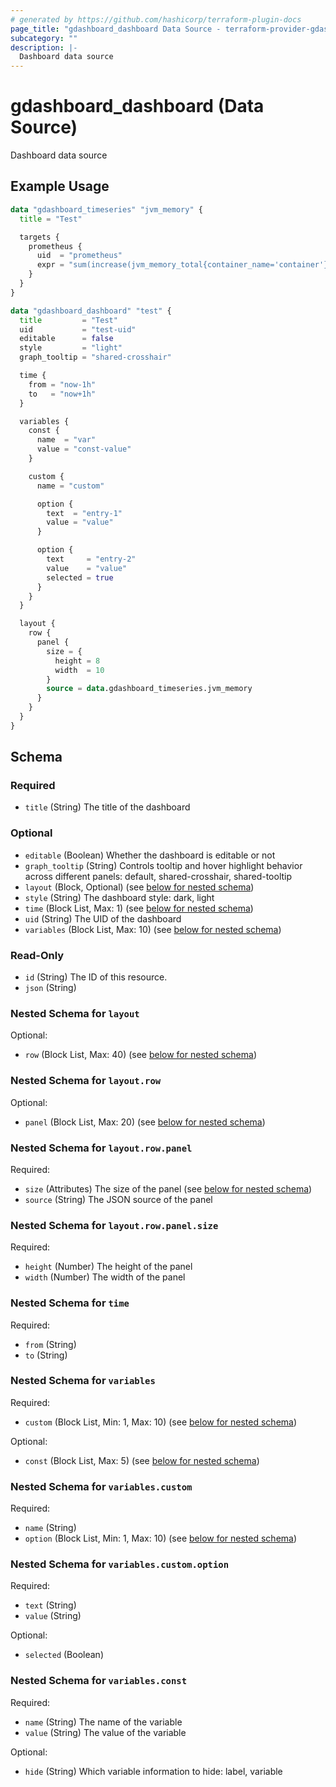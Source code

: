 ```yaml
---
# generated by https://github.com/hashicorp/terraform-plugin-docs
page_title: "gdashboard_dashboard Data Source - terraform-provider-gdashboard"
subcategory: ""
description: |-
  Dashboard data source
---
```


# gdashboard_dashboard (Data Source)

Dashboard data source

## Example Usage

```terraform
data "gdashboard_timeseries" "jvm_memory" {
  title = "Test"

  targets {
    prometheus {
      uid  = "prometheus"
      expr = "sum(increase(jvm_memory_total{container_name='container'}[$__rate_interval]))"
    }
  }
}

data "gdashboard_dashboard" "test" {
  title         = "Test"
  uid           = "test-uid"
  editable      = false
  style         = "light"
  graph_tooltip = "shared-crosshair"

  time {
    from = "now-1h"
    to   = "now+1h"
  }

  variables {
    const {
      name  = "var"
      value = "const-value"
    }

    custom {
      name = "custom"

      option {
        text  = "entry-1"
        value = "value"
      }

      option {
        text     = "entry-2"
        value    = "value"
        selected = true
      }
    }
  }

  layout {
    row {
      panel {
        size = {
          height = 8
          width  = 10
        }
        source = data.gdashboard_timeseries.jvm_memory
      }
    }
  }
}
```

<!-- schema generated by tfplugindocs -->
## Schema

### Required

- `title` (String) The title of the dashboard

### Optional

- `editable` (Boolean) Whether the dashboard is editable or not
- `graph_tooltip` (String) Controls tooltip and hover highlight behavior across different panels: default, shared-crosshair, shared-tooltip
- `layout` (Block, Optional) (see [below for nested schema](#nestedblock--layout))
- `style` (String) The dashboard style: dark, light
- `time` (Block List, Max: 1) (see [below for nested schema](#nestedblock--time))
- `uid` (String) The UID of the dashboard
- `variables` (Block List, Max: 10) (see [below for nested schema](#nestedblock--variables))

### Read-Only

- `id` (String) The ID of this resource.
- `json` (String)

<a id="nestedblock--layout"></a>
### Nested Schema for `layout`

Optional:

- `row` (Block List, Max: 40) (see [below for nested schema](#nestedblock--layout--row))

<a id="nestedblock--layout--row"></a>
### Nested Schema for `layout.row`

Optional:

- `panel` (Block List, Max: 20) (see [below for nested schema](#nestedblock--layout--row--panel))

<a id="nestedblock--layout--row--panel"></a>
### Nested Schema for `layout.row.panel`

Required:

- `size` (Attributes) The size of the panel (see [below for nested schema](#nestedatt--layout--row--panel--size))
- `source` (String) The JSON source of the panel

<a id="nestedatt--layout--row--panel--size"></a>
### Nested Schema for `layout.row.panel.size`

Required:

- `height` (Number) The height of the panel
- `width` (Number) The width of the panel





<a id="nestedblock--time"></a>
### Nested Schema for `time`

Required:

- `from` (String)
- `to` (String)


<a id="nestedblock--variables"></a>
### Nested Schema for `variables`

Required:

- `custom` (Block List, Min: 1, Max: 10) (see [below for nested schema](#nestedblock--variables--custom))

Optional:

- `const` (Block List, Max: 5) (see [below for nested schema](#nestedblock--variables--const))

<a id="nestedblock--variables--custom"></a>
### Nested Schema for `variables.custom`

Required:

- `name` (String)
- `option` (Block List, Min: 1, Max: 10) (see [below for nested schema](#nestedblock--variables--custom--option))

<a id="nestedblock--variables--custom--option"></a>
### Nested Schema for `variables.custom.option`

Required:

- `text` (String)
- `value` (String)

Optional:

- `selected` (Boolean)



<a id="nestedblock--variables--const"></a>
### Nested Schema for `variables.const`

Required:

- `name` (String) The name of the variable
- `value` (String) The value of the variable

Optional:

- `hide` (String) Which variable information to hide: label, variable


